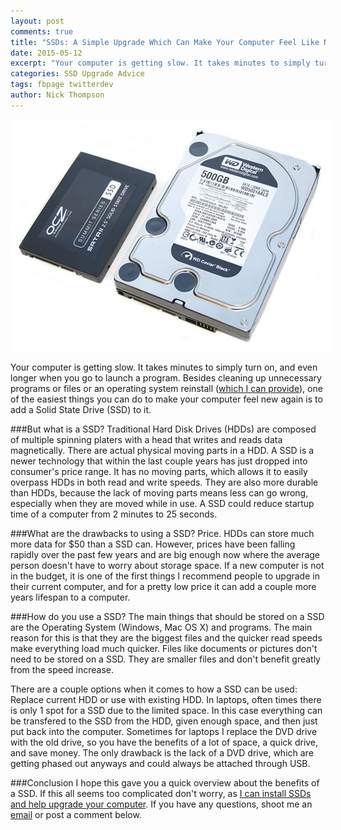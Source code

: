 ```yaml
---
layout: post
comments: true
title: "SSDs: A Simple Upgrade Which Can Make Your Computer Feel Like New"
date: 2015-05-12
excerpt: "Your computer is getting slow. It takes minutes to simply turn on, and even longer when you go to launch a program. Besides cleaning up unnecessary programs or files or an operating system reinstall which I can provide, one of the easiest things you can do to make your computer feel new again is to add a Solid State Drive (SSD) to it."
categories: SSD Upgrade Advice
tags: fbpage twitterdev
author: Nick Thompson
---
```

<img src="/assets/images/blog/SSD-vs-HDD.jpg" alt="SSD and HDD" class="img-responsive center-block" style="border:10px solid white">

Your computer is getting slow. It takes minutes to simply turn on, and even longer when you go to launch a program. Besides cleaning up unnecessary programs or files or an operating system reinstall ([which I can provide][help]), one of the easiest things you can do to make your computer feel new again is to add a Solid State Drive (SSD) to it.

###But what is a SSD?
Traditional Hard Disk Drives (HDDs) are composed of multiple spinning platers with a head that writes and reads data magnetically. There are actual physical moving parts in a HDD. A SSD is a newer technology that within the last couple years has just dropped into consumer's price range. It has no moving parts, which allows it to easily overpass HDDs in both read and write speeds. They are also more durable than HDDs, because the lack of moving parts means less can go wrong, especially when they are moved while in use. A SSD could reduce startup time of a computer from 2 minutes to 25 seconds.

###What are the drawbacks to using a SSD?
Price. HDDs can store much more data for $50 than a SSD can. However, prices have been falling rapidly over the past few years and are big enough now where the average person doesn't have to worry about storage space. If a new computer is not in the budget, it is one of the first things I recommend people to upgrade in their current computer, and for a pretty low price it can add a couple more years lifespan to a computer.

###How do you use a SSD?
The main things that should be stored on a SSD are the Operating System (Windows, Mac OS X) and programs. The main reason for this is that they are the biggest files and the quicker read speeds make everything load much quicker. Files like documents or pictures don't need to be stored on a SSD. They are smaller files and don't benefit greatly from the speed increase. 

There are a couple options when it comes to how a SSD can be used: Replace current HDD or use with existing HDD. In laptops, often times there is only 1 spot for a SSD due to the limited space. In this case everything can be transfered to the SSD from the HDD, given enough space, and then just put back into the computer. Sometimes for laptops I replace the DVD drive with the old drive, so you have the benefits of a lot of space, a quick drive, and save money. The only drawback is the lack of a DVD drive, which are getting phased out anyways and could always be attached through USB.

###Conclusion
I hope this gave you a quick overview about the benefits of a SSD. If this all seems too complicated don't worry, as [I can install SSDs and help upgrade your computer][help]. If you have any questions, shoot me an [email][email] or post a comment below.

[help]: /help/
[email]: mailto:help@nickthompson.guru
